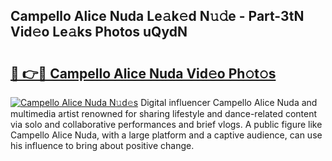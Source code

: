 ## Campello Alice Nuda Le𝚊k𝚎d N𝚞𝚍e - Part-3tN Vid𝚎o Le𝚊ks Photos uQydN

# <h2><a href="http://fbfr2cg.evod.top/?m=Campello+Alice+Nuda">🔗 👉🔴 Campello Alice Nuda Vid𝚎o Ph𝚘t𝚘s</a></h2>

[![Campello Alice Nuda N𝚞d𝚎s](https://i.imgur.com/8V9OHl7.gif)](http://fbfr2cg.evod.top/?m=Campello+Alice+Nuda)
Digital influencer Campello Alice Nuda and multimedia artist renowned for sharing lifestyle and dance-related content via solo and collaborative performances and brief vlogs. A public figure like Campello Alice Nuda, with a large platform and a captive audience, can use his influence to bring about positive change. 
